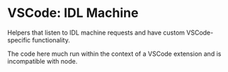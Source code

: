 # VSCode: IDL Machine

Helpers that listen to IDL machine requests and have custom VSCode-specific functionality.

The code here much run within the context of a VSCode extension and is incompatible with node.
